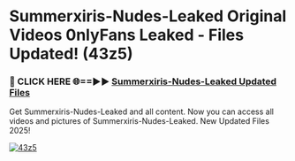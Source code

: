 # Summerxiris-Nudes-Leaked Original Videos 0nlyFans Leaked - Files Updated! (43z5)

<h3>🔴 CLICK HERE 🌐==►► <a href="https://tinyurl.com/4mcuefdz" rel="nofollow">Summerxiris-Nudes-Leaked Updated Files</a></h3>

Get Summerxiris-Nudes-Leaked and all content. Now you can access all videos and pictures of Summerxiris-Nudes-Leaked. New Updated Files 2025!

[![43z5](https://i.imgur.com/StAQSOY.gif)](https://tinyurl.com/4mcuefdz)
